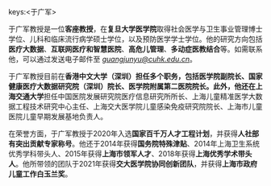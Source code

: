 keys:<于广军>


于广军教授是一位**客座教授**，在**复旦大学医学院**取得社会医学与卫生事业管理博士学位、儿科和临床流行病学硕士学位，以及预防医学学士学位。他的研究方向包括**医疗大数据**、**互联网医疗和智慧医院**、**高危儿管理**、**多动症医教结合**等。如需联系他，可以通过发送电子邮件至 *guangjunyu@cuhk.edu.cn*。

于广军教授目前在**香港中文大学（深圳）**担任多个职务，包括医学院副院长、国家健康医疗大数据研究院（深圳）院长、医学院附属第二医院院长。此外，他还在**上海交通大学**担任中国医院发展研究院医疗信息研究所所长、上海儿童精准医学大数据工程技术研究中心主任、上海交大医学院儿童感染免疫研究院院长、上海市儿童医院儿童早期发展基地负责人。

在荣誉方面，于广军教授于2020年入选**国家百千万人才工程计划**，并获得**人社部有突出贡献专家称号**。他还于2014年获得**国务院特殊津贴**、2014年上海卫生系统优秀学科带头人、2015年获得**上海市领军人才**、2018年获得**上海优秀学术带头人**。他所带领的团队于2021年获得**交大医学院协同创新团队**，并获得**上海市政府儿童工作白玉兰奖**。